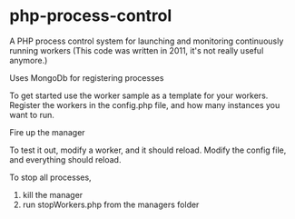 # php-process-control
A PHP process control system for launching and monitoring continuously running workers
(This code was written in 2011, it's not really useful anymore.)

Uses MongoDb for registering processes

To get started use the worker sample as a template for your workers.
Register the workers in the config.php file, and how many instances you want to run.

Fire up the manager

To test it out, modify a worker, and it should reload.
Modify the config file, and everything should reload.

To stop all processes, 
1) kill the manager
2) run stopWorkers.php from the managers folder